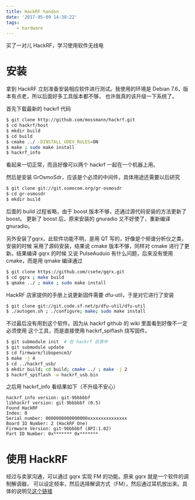 ```yaml
---
title: HackRF handon
date: '2017-05-09 14:38:22'
tags:
    - hardware
---
```


买了一对儿 HackRF，学习使用软件无线电

<!--more-->

# 安装

拿到 HackRF 立刻准备安装相应软件进行测试。我使用的环境是 Debian 7.6，版本有点老，所以后面好多工具版本都不够，
也许我真的该升级一下系统了。

首先下载最新的 hackrf 代码

```bash
$ git clone http://github.com/mossmann/hackrf.git
$ cd hackrf/host
$ mkdir build
$ cd build
$ cmake ../ -DINSTALL_UDEV_RULES=ON
$ make ; sudo make install
$ hackrf_info
```

看起来一切正常，而且好像可以两个 hackrf 一起在一个机器上用。

然后是安装 GrOsmoSdr，应该是个必须的中间件，具体用途还需要以后研究

```bash
$ git clone git://git.osmocom.org/gr-osmosdr
$ cd gr-osmosdr
$ mkdir build
```

后面的 build 过程省略，由于 boost 版本不够，还通过源代码安装的方法更新了 boost。
更新了 boost 后，原来安装的 gnuradio 又不好使了，重新编译 gnuradio。

另外安装了gqrx，此软件功能不明，是用 QT 写的，好像是个频谱分析仪之类，安装的时候
采用了源码安装，结果说 cmake 版本不够，同样对 cmake 进行了更新。结果编译 gqrx 的时候
又说 PulseAuduio 有什么问题，后来没有使用 cmake，而是用 qmake 编译通过

```bash
$ git clone https://github.com/csete/gqrx.git
$ cd gqrx ; make build
$ qmake ../ ; make ; sudo make install
```

HackRF 店家提供的手册上说更新固件需要 dfu-util，于是对它进行了安装

```bash
$ git clone git://git.code.sf.net/p/dfu-util/dfu-util
$ ./autogen.sh ; ./configure; make; sudo make install
```

不过最后没有用到这个软件。因为从 hackrf github 的 wiki 里面看到好像不一定必须使用
这个工具，而是直接使用 hackrf_spiflash 烧写固件。

```bash
$ git submodule init  # 在 hackrf 目录中
$ git submodule update
$ cd firmware/libopencm3/
$ make -j 4
$ cd ../hackrf_usb/
$ mkdir build; cd build; cmake ../ ; make -j 2
$ hackrf_spiflash -w hackrf_usb.bin
```

之后用 hackrf_info 看结果如下（不升级不安心）

```text
hackrf_info version: git-9bbbbbf
libhackrf version: git-9bbbbbf (0.5)
Found HackRF
Index: 0
Serial number: 0000000000000000xxxxxxxxxxxxxxx
Board ID Number: 2 (HackRF One)
Firmware Version: git-9bbbbbf (API:1.02)
Part ID Number: 0x******* 0x*******
```


# 使用 HackRF

经过与卖家沟通，可以通过 gqrx 实现 FM 的功能。原来 gqrx 就是一个软件的调制解调器，
可以设定频率，然后选择解调方式（FM），然后通过耳机放出来。具体的说明见[这个链接](http://blog.csdn.net/opensourcesdr/article/details/51911220)

